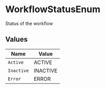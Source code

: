 # WorkflowStatusEnum

Status of the workflow


## Values

| Name       | Value      |
| ---------- | ---------- |
| `Active`   | ACTIVE     |
| `Inactive` | INACTIVE   |
| `Error`    | ERROR      |